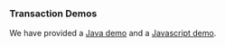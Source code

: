 ### Transaction Demos

We have provided a [Java demo](java-demo) and a [Javascript demo](javascript-demo).


